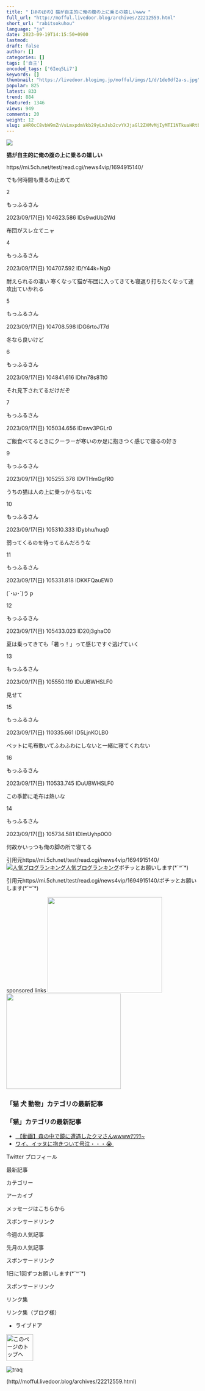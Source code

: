 ```yaml
---
title: "【ほのぼの】猫が自主的に俺の腹の上に乗るの嬉しいwww "
full_url: "http://mofful.livedoor.blog/archives/22212559.html"
short_url: "rabitsokuhou"
language: "ja"
date: 2023-09-19T14:15:50+0900
lastmod: 
draft: false
author: []
categories: []
tags: ['自主']
encoded_tags: ['6Ieq5Li7']
keywords: []
thumbnail: "https://livedoor.blogimg.jp/mofful/imgs/1/d/1de0df2a-s.jpg"
popular: 825
latest: 833
trend: 884
featured: 1346
views: 949
comments: 20
weight: 12
slug: aHR0cC8vbW9mZnVsLmxpdmVkb29yLmJsb2cvYXJjaGl2ZXMvMjIyMTI1NTkuaHRtbA==
---
```


![](https://livedoor.blogimg.jp/mofful/imgs/1/d/1de0df2a-s.jpg)

<div><p><b><p>猫が自主的に俺の腹の上に乗るの嬉しい</p></b> https//mi.5ch.net/test/read.cgi/news4vip/1694915140/</p><p class='t_b'> でも何時間も乗るの止めて </p> <p class='t_h'>2 <p>もっふるさん</p> <p> 2023/09/17(日) 104623.586 IDs9wdUb2Wd</p></p> <p class='t_b'> 布団がスレ立てニャ </p> <p class='t_h'>4 <p>もっふるさん</p> <p> 2023/09/17(日) 104707.592 ID/Y44k+Ng0</p></p> <p class='t_b'> 耐えられるの凄い 寒くなって猫が布団に入ってきても寝返り打ちたくなって速攻出ていかれる </p> <p class='t_h'>5 <p>もっふるさん</p> <p> 2023/09/17(日) 104708.598 IDG6rtoJT7d</p></p> <p class='t_b'> 冬なら良いけど </p> <p class='t_h'>6 <p>もっふるさん</p> <p> 2023/09/17(日) 104841.616 IDhn78s8Tt0</p></p> <p class='t_b'> それ見下されてるだけだぞ </p> <p class='t_h'>7 <p>もっふるさん</p> <p> 2023/09/17(日) 105034.656 IDswv3PGLr0</p></p> <p class='t_b'> ご飯食べてるときにクーラーが寒いのか足に抱きつく感じで寝るの好き </p> <p class='t_h'>9 <p>もっふるさん</p> <p> 2023/09/17(日) 105255.378 IDVTHmGgfR0</p></p> <p class='t_b'> うちの猫は人の上に乗っからないな </p> <p class='t_h'>10 <p>もっふるさん</p> <p> 2023/09/17(日) 105310.333 IDybhu/huq0</p></p> <p class='t_b'> 弱ってくるのを待ってるんだろうな </p> <p class='t_h'>11 <p>もっふるさん</p> <p> 2023/09/17(日) 105331.818 IDKKFQauEW0</p></p> <p class='t_b'> (´･ω･`)うｐ </p> <p class='t_h'>12 <p>もっふるさん</p> <p> 2023/09/17(日) 105433.023 ID20j3ghaC0</p></p> <p class='t_b'> 夏は乗ってきても「暑っ！」って感じですぐ逃げていく </p> <p class='t_h'>13 <p>もっふるさん</p> <p> 2023/09/17(日) 105550.119 IDuUBWHSLF0</p></p> <p class='t_b'> 見せて </p> <p class='t_h'>15 <p>もっふるさん</p> <p> 2023/09/17(日) 110335.661 ID5LjnKOLB0</p></p> <p class='t_b'> ベットに毛布敷いてふわふわにしないと一緒に寝てくれない </p> <p class='t_h'>16 <p>もっふるさん</p> <p> 2023/09/17(日) 110533.745 IDuUBWHSLF0</p></p> <p class='t_b'> この季節に毛布は熱いな </p> <p class='t_h'>14 <p>もっふるさん</p> <p> 2023/09/17(日) 105734.581 IDImUyhp0O0</p></p> <p class='t_b'> 何故かいっつも俺の脚の所で寝てる </p> 引用元https//mi.5ch.net/test/read.cgi/news4vip/1694915140/<a href='//blog.with2.net/link/?2036932'><img title='人気ブログランキング' src='https//blog.with2.net/img/banner/banner_21.gif'></a><a href='//blog.with2.net/link/?2036932'>人気ブログランキング</a>ポチッとお願いします(*´꒳`*)<img alt='' src='https//www11.a8.net/0.gif?a8mat=3BDUGQ+4RHMA+2HOM+BS629' height='1' width='1' border='0'> <p>引用元https//mi.5ch.net/test/read.cgi/news4vip/1694915140/ポチッとお願いします(*´꒳`*)</p> <p></p>sponsored links <a href='https//clicks.affstrack.com/c?m=7814&c=586147'><img src='https//ads.affstrack.com/i/7814?c=586147' width='300' height='250'></a> <a href='https//px.a8.net/svt/ejp?a8mat=3NPCW9+6P4KS2+54ZG+609HT' rel='nofollow'> <img border='0' width='300' height='250' alt='' src='https//www23.a8.net/svt/bgt?aid=221212809405&wid=001&eno=01&mid=s00000023974001009000&mc=1'></a> <img border='0' width='1' height='1' src='https//www14.a8.net/0.gif?a8mat=3NPCW9+6P4KS2+54ZG+609HT' alt=''> <h3>「猫 犬 動物」カテゴリの最新記事</h3> <ul id='ldblog_related_articles_e36a338f_135453'></ul> <h3>「猫」カテゴリの最新記事</h3> <ul id='ldblog_related_articles_e36a338f_141612'></ul> <ul></ul> <p id='ad2'></p> <p class='article-option' id='article-options'> </p> <ul class='article-pager'><li class='prev'><a href='http//mofful.livedoor.blog/archives/22230926.html' title='【動画】森の中で鏡に遭遇したクマさんwwwwｱﾜﾜﾜ~'>&nbsp【動画】森の中で鏡に遭遇したクマさんwwwwｱﾜﾜﾜ~</a></li><li class='next both'><a href='http//mofful.livedoor.blog/archives/22226626.html' title='ワイ、イッヌに抱きついて号泣・・・😭'>ワイ、イッヌに抱きついて号泣・・・😭&nbsp</a></li> </ul> <p class='sidetitle'>Twitter プロフィール</p><p class='sidetop'></p> <p class='sidebottom'></p> <p class='sidetitle'>最新記事</p> <p class='sidetop'></p> <p class='sidebottom'></p> <p class='sidetitle'>カテゴリー</p> <p class='sidetop'></p> <p class='sidebottom'></p> <p class='sidetitle'>アーカイブ</p> <p class='sidetop'></p> <p class='sidebottom'></p> <p class='plugin-calendar_default sidewrapper' id='calendarplugin-245427'> </p> <p class='sidetitle'>メッセージはこちらから</p> <p class='sidetop'></p> <p class='sidebottom'></p> <p class='sidetitle'>スポンサードリンク</p> <p class='sidetop'></p> <p class='sidebottom'></p> <p class='sidetitle'>今週の人気記事</p> <p class='sidetop'></p> <p class='sidebottom'></p> <p class='sidetitle'>先月の人気記事</p> <p class='sidetop'></p> <p class='sidebottom'></p> <p class='sidetitle'>スポンサードリンク</p> <p class='sidetop'></p> <p class='sidebottom'></p> <p class='sidetitle'>1日に1回ずつお願いします(*´꒳`*)</p> <p class='sidetop'></p> <p class='sidebottom'></p> <p class='sidetitle'></p> <p class='sidetop'></p> <p class='sidebottom'></p> <p class='sidetitle'>スポンサードリンク</p> <p class='sidetop'></p> <p class='sidebottom'></p> <p class='sidetitle'>リンク集</p> <p class='sidetop'></p> <p class='sidebottom'></p> <p class='sidetitle'></p> <p class='sidetop'></p> <p class='sidebottom'></p> <p class='sidetitle'>リンク集（ブログ様）</p> <p class='sidetop'></p> <p class='sidebottom'></p> <ul id='ld-services'> <li id='blog-powered'><a href='https//blog.livedoor.com/'><img src='https//parts.blog.livedoor.jp/img/usr/cmn/logo_blog_premium.png?v=20230905' width='81' height='17' alt='ライブドアブログ'></a></li> </ul> <p class='to-pagetop'><a href='#'><img src='https//parts.blog.livedoor.jp/img/usr/default_2012/common/to_pagetop.png' width='70' height='70' alt='このページのトップヘ'></a></p> <img src='https//t.blog.livedoor.jp/u.gif' alt='traq'> </div>

(http//mofful.livedoor.blog/archives/22212559.html)
